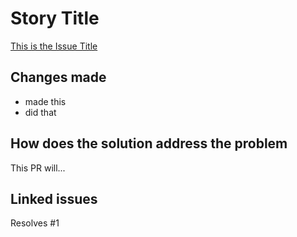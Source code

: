 # Story Title

[This is the Issue Title](https://github.com/SathvikPN/beginners-area/issues/2)

## Changes made

- made this
- did that

## How does the solution address the problem

This PR will...

## Linked issues

Resolves #1
